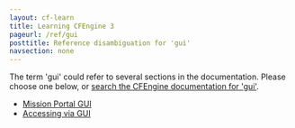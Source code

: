 ```yaml
---
layout: cf-learn
title: Learning CFEngine 3
pageurl: /ref/gui
posttitle: Reference disambiguation for 'gui'
navsection: none
---
```


The term 'gui' could refer to several sections in the documentation. Please choose one below, or
[search the CFEngine documentation for 'gui'](http://docs.cfengine.com/latest/search.html?q=gui).

- [Mission Portal GUI](http://docs.cfengine.com/latest/enterprise-cfengine-guide-design-center-configure-sketches-enterprise-enterprise-sketch-flow.html#mission-portal-gui)
- [Accessing via GUI](http://docs.cfengine.com/latest/guide-installation-and-configuration-general-installation-installation-enterprise-vagrant.html#accessing-via-gui)
